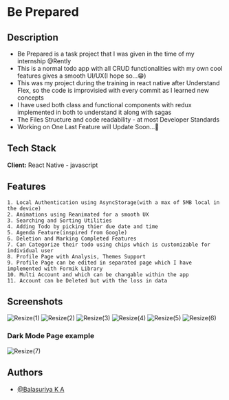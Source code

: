 # Be Prepared

## Description

* Be Prepared is a task project that I was given in the time of my internship @Rently
* This is a normal todo app with all CRUD functionalities with my own cool features gives a smooth UI/UX(I hope so...😁)
* This was my project during the training in react native after Understand Flex, so the code is improvisied with every commit as I learned new concepts
* I have used both class and functional components with redux implemented in both to understand it along with sagas
* The Files Structure and code readability - at most Developer Standards
* Working on One Last Feature will Update Soon...🚀


## Tech Stack

**Client:** 
React Native - javascript



## Features

    1. Local Authentication using AsyncStorage(with a max of 5MB local in the device)
    2. Animations using Reanimated for a smooth UX
    3. Searching and Sorting Utilities
    4. Adding Todo by picking thier due date and time
    5. Agenda Feature(inspired from Google)
    6. Deletion and Marking Completed Features
    7. Can Categorize their todo using chips which is customizable for individual user
    8. Profile Page with Analysis, Themes Support
    9. Profile Page can be edited in separated page which I have implemented with Formik Library
    10. Multi Account and which can be changable within the app
    11. Account can be Deleted but with the loss in data
    


## Screenshots

![Resize(1)](https://user-images.githubusercontent.com/100402643/231720961-fcd0cf08-fb79-412b-b747-5de0bd7f9d1e.jpg)
![Resize(2)](https://user-images.githubusercontent.com/100402643/231723018-66e74b15-1ed6-499d-8ccc-24ec6529cd56.jpg)
![Resize(3)](https://user-images.githubusercontent.com/100402643/231723021-bc3c3a9d-dc70-465f-a8fb-0152d8922b07.jpg)
![Resize(4)](https://user-images.githubusercontent.com/100402643/231723023-2ffe3f40-4ba5-486a-bf45-b8ae8b1e83b3.jpg)
![Resize(5)](https://user-images.githubusercontent.com/100402643/231723026-59101e52-5055-427c-a1aa-b374de227e51.jpg)
![Resize(6)](https://user-images.githubusercontent.com/100402643/231723030-4652dba1-52f4-44cc-9453-6ff9da3189a9.jpg)

### Dark Mode Page example

![Resize(7)](https://user-images.githubusercontent.com/100402643/231723010-75e75fdf-2055-4ee5-bada-eaaa3ea19194.jpg)

## Authors

- [@Balasuriya K A](https://github.com/BALASURIYA29)
